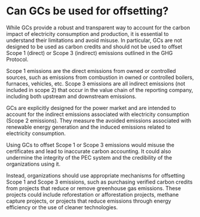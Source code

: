 # Can GCs be used for offsetting?

While GCs provide a robust and transparent way to account for the carbon impact of electricity consumption and production, it is essential to understand their limitations and avoid misuse. In particular, GCs are not designed to be used as carbon credits and should not be used to offset Scope 1 (direct) or Scope 3 (indirect) emissions outlined in the GHG Protocol.

Scope 1 emissions are the direct emissions from owned or controlled sources, such as emissions from combustion in owned or controlled boilers, furnaces, vehicles, etc. Scope 3 emissions are all indirect emissions (not included in scope 2) that occur in the value chain of the reporting company, including both upstream and downstream emissions.

GCs are explicitly designed for the power market and are intended to account for the indirect emissions associated with electricity consumption (Scope 2 emissions). They measure the avoided emissions associated with renewable energy generation and the induced emissions related to electricity consumption.

Using GCs to offset Scope 1 or Scope 3 emissions would misuse the certificates and lead to inaccurate carbon accounting. It could also undermine the integrity of the PEC system and the credibility of the organizations using it.

Instead, organizations should use appropriate mechanisms for offsetting Scope 1 and Scope 3 emissions, such as purchasing verified carbon credits from projects that reduce or remove greenhouse gas emissions. These projects could include reforestation or afforestation projects, methane capture projects, or projects that reduce emissions through energy efficiency or the use of cleaner technologies.
